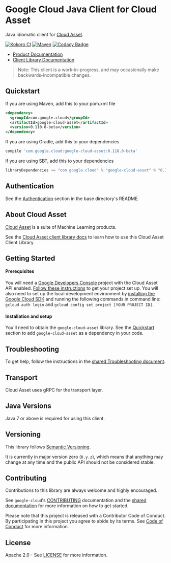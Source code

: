 Google Cloud Java Client for Cloud Asset
===================================================

Java idiomatic client for [Cloud Asset][cloud-asset].

[![Kokoro CI](http://storage.googleapis.com/cloud-devrel-public/java/badges/google-cloud-java/master.svg)](http://storage.googleapis.com/cloud-devrel-public/java/badges/google-cloud-java/master.html)
[![Maven](https://img.shields.io/maven-central/v/com.google.cloud/google-cloud-asset.svg)](https://img.shields.io/maven-central/v/com.google.cloud/google-cloud-asset.svg)
[![Codacy Badge](https://api.codacy.com/project/badge/grade/9da006ad7c3a4fe1abd142e77c003917)](https://www.codacy.com/app/mziccard/google-cloud-java)

- [Product Documentation][asset-product-docs]
- [Client Library Documentation][asset-lib-docs]

> Note: This client is a work-in-progress, and may occasionally
> make backwards-incompatible changes.

Quickstart
----------

[//]: # ({x-version-update-start:google-cloud-asset:released})
If you are using Maven, add this to your pom.xml file
```xml
<dependency>
  <groupId>com.google.cloud</groupId>
  <artifactId>google-cloud-asset</artifactId>
  <version>0.110.0-beta</version>
</dependency>
```
If you are using Gradle, add this to your dependencies
```Groovy
compile 'com.google.cloud:google-cloud-asset:0.110.0-beta'
```
If you are using SBT, add this to your dependencies
```Scala
libraryDependencies += "com.google.cloud" % "google-cloud-asset" % "0.110.0-beta"
```
[//]: # ({x-version-update-end})

Authentication
--------------

See the [Authentication](https://github.com/googleapis/google-cloud-java#authentication) section in the base directory's README.

About Cloud Asset
----------------------------

[Cloud Asset][cloud-asset] is a suite of Machine Learning products.

See the [Cloud Asset client library docs][asset-lib-docs] to learn how to use this Cloud Asset Client Library.

Getting Started
---------------
#### Prerequisites
You will need a [Google Developers Console](https://console.developers.google.com/) project with the Cloud Asset API enabled. [Follow these instructions](https://cloud.google.com/resource-manager/docs/creating-managing-projects) to get your project set up. You will also need to set up the local development environment by [installing the Google Cloud SDK](https://cloud.google.com/sdk/) and running the following commands in command line: `gcloud auth login` and `gcloud config set project [YOUR PROJECT ID]`.

#### Installation and setup
You'll need to obtain the `google-cloud-asset` library.  See the [Quickstart](#quickstart) section to add `google-cloud-asset` as a dependency in your code.

Troubleshooting
---------------

To get help, follow the instructions in the [shared Troubleshooting document](https://github.com/googleapis/google-cloud-common/blob/master/troubleshooting/readme.md#troubleshooting).

Transport
---------
Cloud Asset uses gRPC for the transport layer.

Java Versions
-------------

Java 7 or above is required for using this client.

Versioning
----------

This library follows [Semantic Versioning](http://semver.org/).

It is currently in major version zero (``0.y.z``), which means that anything may change at any time and the public API should not be considered stable.

Contributing
------------

Contributions to this library are always welcome and highly encouraged.

See `google-cloud`'s [CONTRIBUTING] documentation and the [shared documentation](https://github.com/googleapis/google-cloud-common/blob/master/contributing/readme.md#how-to-contribute-to-gcloud) for more information on how to get started.

Please note that this project is released with a Contributor Code of Conduct. By participating in this project you agree to abide by its terms. See [Code of Conduct][code-of-conduct] for more information.

License
-------

Apache 2.0 - See [LICENSE] for more information.


[CONTRIBUTING]:https://github.com/googleapis/google-cloud-java/blob/master/CONTRIBUTING.md
[code-of-conduct]:https://github.com/googleapis/google-cloud-java/blob/master/CODE_OF_CONDUCT.md#contributor-code-of-conduct
[LICENSE]: https://github.com/googleapis/google-cloud-java/blob/master/LICENSE
[cloud-platform]: https://cloud.google.com/
[cloud-asset]: https://cloud.google.com/resource-manager/docs/cloud-asset-inventory/overview
[asset-product-docs]: https://cloud.google.com/resource-manager/docs/cloud-asset-inventory/overview
[asset-lib-docs]: https://googleapis.dev/java/google-cloud-clients/latest/index.html?com/google/cloud/asset/v1beta1/package-summary.html
